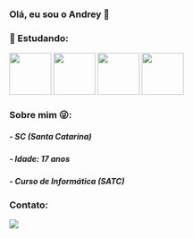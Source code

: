 ### Olá, eu sou o Andrey 👋


### :rocket: Estudando: 
<div>
  <img src="https://cdn.jsdelivr.net/gh/devicons/devicon/icons/python/python-original-wordmark.svg" width="75" height="75"/>
  <img src="https://cdn.jsdelivr.net/gh/devicons/devicon/icons/html5/html5-original-wordmark.svg"  width="75" height="75"/>
  <img src="https://cdn.jsdelivr.net/gh/devicons/devicon/icons/arduino/arduino-original-wordmark.svg" width="75" height="75" />
  <img src="https://cdn.jsdelivr.net/gh/devicons/devicon/icons/mysql/mysql-original-wordmark.svg"  width="75" height="75"/>
</div>

### Sobre mim :stuck_out_tongue_winking_eye::
<h5> - SC (Santa Catarina)</h5>
<h5> - Idade: 17 anos</h5>
<h5> - Curso de Informática (SATC) </h5>

### Contato:
<div>
  <a href = "mailto:andreyhenriquejoao@gmail.com"><img loading="lazy" src="https://img.shields.io/badge/Gmail-D14836?style=for-the-badge&logo=gmail&logoColor=white" target="_blank"></a>
</div>



          
          
          
<!--
**AndreyHenrique1/AndreyHenrique1** is a ✨ _special_ ✨ repository because its `README.md` (this file) appears on your GitHub profile.

Here are some ideas to get you started:

- 🔭 I’m currently working on ...
- 🌱 I’m currently learning ...
- 👯 I’m looking to collaborate on ...
- 🤔 I’m looking for help with ...
- 💬 Ask me about ...
- 📫 How to reach me: ...
- 😄 Pronouns: ...
- ⚡ Fun fact: ...
-->
